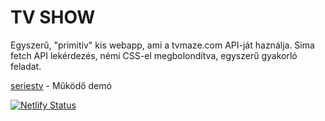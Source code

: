 # TV SHOW

Egyszerű, "primitív" kis webapp, ami a tvmaze.com API-ját haználja. Sima fetch API lekérdezés, némi CSS-el megbolondítva, egyszerű gyakorló feladat.

[seriestv] - Működő demó

[seriestv]: https://seriestv.netlify.app

[![Netlify Status](https://api.netlify.com/api/v1/badges/5626a570-befc-4c05-b086-4c04f8133ceb/deploy-status)](https://app.netlify.com/sites/elated-wing-4f2208/deploys)
